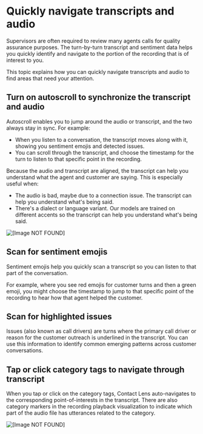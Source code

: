 # Quickly navigate transcripts and audio<a name="turn-by-turn-transcript"></a>

Supervisors are often required to review many agents calls for quality assurance purposes\. The turn\-by\-turn transcript and sentiment data helps you quickly identify and navigate to the portion of the recording that is of interest to you\. 

This topic explains how you can quickly navigate transcripts and audio to find areas that need your attention\. 

## Turn on autoscroll to synchronize the transcript and audio<a name="autoscroll"></a>

Autoscroll enables you to jump around the audio or transcript, and the two always stay in sync\. For example:
+ When you listen to a conversation, the transcript moves along with it, showing you sentiment emojis and detected issues\.
+ You can scroll through the transcript, and choose the timestamp for the turn to listen to that specific point in the recording\.

Because the audio and transcript are aligned, the transcript can help you understand what the agent and customer are saying\. This is especially useful when:
+ The audio is bad, maybe due to a connection issue\. The transcript can help you understand what's being said\.
+ There's a dialect or language variant\. Our models are trained on different accents so the transcript can help you understand what's being said\.

![\[Image NOT FOUND\]](http://docs.aws.amazon.com/connect/latest/adminguide/images/contact-lens-navigate-transcripts.png)

## Scan for sentiment emojis<a name="sentiment-emojis"></a>

Sentiment emojis help you quickly scan a transcript so you can listen to that part of the conversation\.

For example, where you see red emojis for customer turns and then a green emoji, you might choose the timestamp to jump to that specific point of the recording to hear how that agent helped the customer\.

## Scan for highlighted issues<a name="highlighted-issues"></a>

Issues \(also known as call drivers\) are turns where the primary call driver or reason for the customer outreach is underlined in the transcript\. You can use this information to identify common emerging patterns across customer conversations\. 

## Tap or click category tags to navigate through transcript<a name="category-navigation"></a>

When you tap or click on the category tags, Contact Lens auto\-navigates to the corresponding point\-of\-interests in the transcript\. There are also category markers in the recording playback visualization to indicate which part of the audio file has utterances related to the category\. 

![\[Image NOT FOUND\]](http://docs.aws.amazon.com/connect/latest/adminguide/images/contact-lens-category-tag-navigation.png)